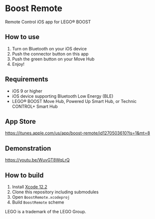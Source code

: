 # Boost Remote
Remote Control iOS app for LEGO® BOOST

## How to use
1. Turn on Bluetooth on your iOS device
2. Push the connector button on this app
3. Push the green button on your Move Hub
4. Enjoy!

## Requirements
- iOS 9 or higher
- iOS device supporting Bluetooth Low Energy (BLE)
- LEGO® BOOST Move Hub, Powered Up Smart Hub, or Technic CONTROL+ Smart Hub

## App Store
https://itunes.apple.com/us/app/boost-remote/id1270503610?ls=1&mt=8

## Demonstration
https://youtu.be/WuvGT8WqLrQ

## How to build
1. Install [Xcode 12.2](https://developer.apple.com/xcode/)
2. Clone this repository including submodules
3. Open `BoostRemote.xcodeproj`
4. Build `BoostRemote` scheme

LEGO is a trademark of the LEGO Group.
